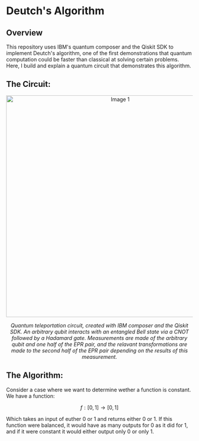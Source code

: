 # Deutch's Algorithm

## Overview

This repository uses IBM's quantum composer and the Qiskit SDK to implement Deutch's algorithm, one of the first demonstrations that quantum computation could be faster than classical at solving certain problems. Here, I build and explain a quantum circuit that demonstrates this algorithm.

## The Circuit:

<p align="center">
  <img src="teleportation.jpeg" alt="Image 1" width="600"/>
</p>
<p align = "center">
<i>Quantum teleportation circuit, created with IBM composer and the Qiskit SDK. An arbitrary qubit interacts with an entangled Bell state via a CNOT followed by a Hadamard gate. Measurements are made of the arbitrary qubit and one half of the EPR pair, and the relavant transformations are made to the second half of the EPR pair depending on the results of this measurement.</i>
</p> 

## The Algorithm:

Consider a case where we want to determine wether a function is constant. We have a function:

$$f: [0, 1] \to [0, 1]$$

Which takes an input of euther 0 or 1 and returns either 0 or 1. If this function were balanced, it would have as many outputs for 0 as it did for 1, and if it were constant it would either output only 0 or only 1.
